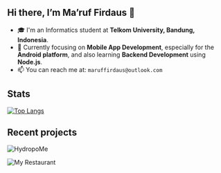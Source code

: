 ## Hi there, I’m Ma’ruf Firdaus 👋

* 🎓 I'm an Informatics student at **Telkom University, Bandung, Indonesia**.
* 🌱 Currently focusing on **Mobile App Development**, especially for the **Android platform**, and also learning **Backend Development** using **Node.js**.
* 📫 You can reach me at: `maruffirdaus@outlook.com`

## Stats

[![Top Langs](https://github-readme-stats.vercel.app/api/top-langs/?username=maruffirdaus&layout=compact&langs_count=20&exclude_repo=tugas1-keamanan-siber)](https://github.com/anuraghazra/github-readme-stats)

## Recent projects

![HydropoMe](https://github.com/user-attachments/assets/97bcfe17-302b-470f-9d34-50c44b596301)

![My Restaurant](https://github.com/user-attachments/assets/a245edf4-3819-4a8a-9dc2-ef5b2136cd93)
